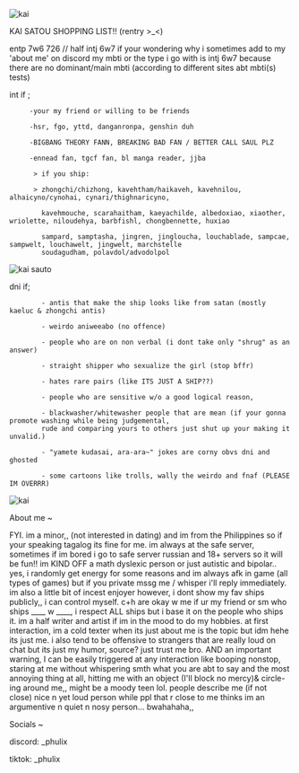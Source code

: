 ![kai](https://media1.tenor.com/m/-sGhqtVqtIMAAAAC/kai-sato-kai-satou.gif)


KAI SATOU SHOPPING LIST!! (rentry >_<)

entp 7w6 726 // half intj 6w7
if your wondering why i sometimes add to my 'about me' on discord my mbti or the type i go with is intj 6w7 because there are no dominant/main mbti (according to different sites abt mbti(s) tests)

int if ; 
         
         -your my friend or willing to be friends
        
         -hsr, fgo, yttd, danganronpa, genshin duh 
        
         -BIGBANG THEORY FANN, BREAKING BAD FAN / BETTER CALL SAUL PLZ 
         
         -ennead fan, tgcf fan, bl manga reader, jjba 
         
          > if you ship:

          > zhongchi/chizhong, kavehtham/haikaveh, kavehnilou, alhaicyno/cynohai, cynari/thighnaricyno,

            kavehmouche, scarahaitham, kaeyachilde, albedoxiao, xiaother, wriolette, niloudehya, barbfishl, chongbennette, huxiao

            sampard, samptasha, jingren, jingloucha, louchablade, sampcae, sampwelt, louchawelt, jingwelt, marchstelle
            soudagudham, polavdol/advodolpol 




![kai sauto](https://media.tenor.com/tMMx6R1BzhAAAAAe/kai-satou-nao-egokoro.png)


dni if; 
            
            - antis that make the ship looks like from satan (mostly kaeluc & zhongchi antis) 
            
            - weirdo aniweeabo (no offence) 
            
            - people who are on non verbal (i dont take only "shrug" as an answer)
            
            - straight shipper who sexualize the girl (stop bffr)
            
            - hates rare pairs (like ITS JUST A SHIP??) 
            
            - people who are sensitive w/o a good logical reason,
            
            - blackwasher/whitewasher people that are mean (if your gonna promote washing while being judgemental, 
            rude and comparing yours to others just shut up your making it unvalid.) 
            
            - "yamete kudasai, ara-ara~" jokes are corny obvs dni and ghosted 
           
            - some cartoons like trolls, wally the weirdo and fnaf (PLEASE IM OVERRR)


![kai](https://img1.picmix.com/output/pic/normal/4/3/0/2/11392034_e37eb.gif)


About me ~

FYI. im a minor,, (not interested in dating) and im from the Philippines so if your speaking tagalog its fine for me. im always at the safe server, sometimes if im bored i go to safe server russian and 18+ servers so it will be fun!! im KIND OFF a math dyslexic person or just autistic and bipolar.. yes, i randomly get energy for some reasons and im always afk in game (all types of games) but if you private mssg me / whisper i'll reply immediately. im also a little bit of incest enjoyer however, i dont show my fav ships publicly,, i can control myself. c+h are okay w me if ur my friend or sm who ships ____ w ____, i respect ALL ships but i base it on the people who ships it. im a half writer and artist if im in the mood to do my hobbies. at first interaction, im a cold texter when its just about me is the topic but idm hehe its just me. i also tend to be offensive to strangers that are really loud on chat but its just my humor, source? just trust me bro. AND an important warning, I can be easily triggered at any interaction like booping nonstop, staring at me without whispering smth what you are abt to say and the most annoying thing at all, hitting me with an object (I'll block no mercy)& circle-ing around me,, might be a moody teen lol. people describe me (if not close) nice n yet loud person while ppl that r close to me thinks im an argumentive n quiet n nosy person... bwahahaha,,


Socials ~


discord: _phulix

tiktok: _phulix
